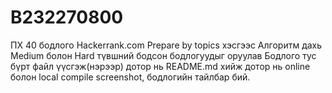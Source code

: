 # B232270800
ПХ 40 бодлого
Hackerrank.com  Prepare by topics хэсгээс Алгоритм дахь Medium болон Hard түвшний бодсон бодлогуудыг оруулав
Бодлого тус бүрт файл үүсгэж(нэрээр) дотор нь README.md хийж дотор нь online болон local compile screenshot, бодлогийн тайлбар бий.

